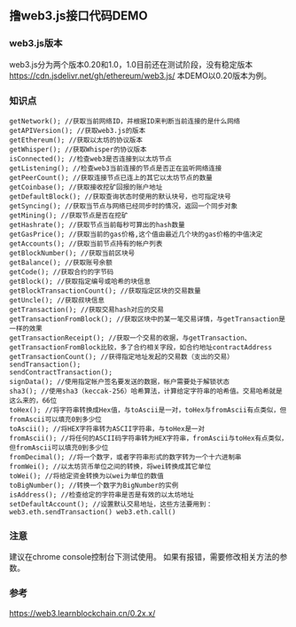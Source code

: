 ## 撸web3.js接口代码DEMO

### web3.js版本
web3.js分为两个版本0.20和1.0，1.0目前还在测试阶段，没有稳定版本
https://cdn.jsdelivr.net/gh/ethereum/web3.js/
本DEMO以0.20版本为例。

### 知识点

```
getNetwork(); //获取当前网络ID，并根据ID来判断当前连接的是什么网络
getAPIVersion(); //获取web3.js的版本
getEthereum(); //获取以太坊的协议版本
getWhisper(); //获取Whisper的协议版本
isConnected(); //检查web3是否连接到以太坊节点
getListening(); //检查web3当前连接的节点是否正在监听网络连接
getPeerCount(); //获取连接节点已连上的其它以太坊节点的数量
getCoinbase(); //获取接收挖矿回报的账户地址
getDefaultBlock(); //获取查询状态时使用的默认块号，也可指定块号
getSyncing(); //获取当节点与网络已经同步时的情况，返回一个同步对象
getMining(); //获取节点是否在挖矿
getHashrate(); //获取节点当前每秒可算出的hash数量
getGasPrice(); //获取当前的gas价格,这个值由最近几个块的gas价格的中值决定
getAccounts(); //获取当前节点持有的帐户列表
getBlockNumber(); //获取当前区块号
getBalance(); //获取账号余额
getCode(); //获取合约的字节码
getBlock(); //获取指定编号或哈希的块信息
getBlockTransactionCount(); //获取指定区块的交易数量
getUncle(); //获取叔块信息
getTransaction(); //获取交易hash对应的交易
getTransactionFromBlock(); //获取区块中的某一笔交易详情，与getTransaction是一样的效果
getTransactionReceipt(); //获取一个交易的收据，与getTransaction、getTransactionFromBlock比较，多了合约相关字段，如合约地址contractAddress
getTransactionCount(); //获得指定地址发起的交易数（支出的交易）
sendTransaction();
sendContractTransaction();
signData(); //使用指定帐户签名要发送的数据，帐户需要处于解锁状态
sha3(); //使用sha3（keccak-256）哈希算法，计算给定字符串的哈希值。交易哈希就是这么来的，66位
toHex(); //将字符串转换成Hex值，与toAscii是一对，toHex与fromAscii有点类似，但fromAscii可以填充0到多少位
toAscii(); //将HEX字符串转为ASCII字符串，与toHex是一对
fromAscii(); //将任何的ASCII码字符串转为HEX字符串，fromAscii与toHex有点类似，但fromAscii可以填充0到多少位
fromDecimal(); //将一个数字，或者字符串形式的数字转为一个十六进制串
fromWei(); //以太坊货币单位之间的转换，将wei转换成其它单位
toWei(); //将给定资金转换为以wei为单位的数值
toBigNumber(); //转换一个数字为BigNumber的实例
isAddress(); //检查给定的字符串是否是有效的以太坊地址
setDefaultAccount(); //设置默认交易地址，这些方法要用到： web3.eth.sendTransaction() web3.eth.call()

```

### 注意

建议在chrome console控制台下测试使用。
如果有报错，需要修改相关方法的参数。

### 参考

https://web3.learnblockchain.cn/0.2x.x/












